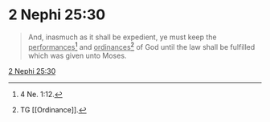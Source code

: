 # 2 Nephi 25:30

> And, inasmuch as it shall be expedient, ye must keep the <u>performances</u>[^a] and <u>ordinances</u>[^b] of God until the law shall be fulfilled which was given unto Moses.

[2 Nephi 25:30](https://www.churchofjesuschrist.org/study/scriptures/bofm/2-ne/25?lang=eng&id=p30#p30)


[^a]: 4 Ne. 1:12.
[^b]: TG [[Ordinance]].
